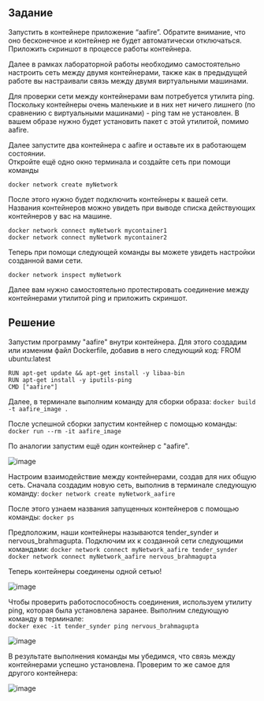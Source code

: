 ## Задание  

Запустить в контейнере приложение “aafire”. Обратите внимание, что оно бесконечное и контейнер не будет автоматически отключаться.  
Приложить скриншот в процессе работы контейнера.  

Далее в рамках лабораторной работы необходимо самостоятельно настроить сеть между двумя контейнерами, также как в предыдущей работе вы настраивали связь между двумя виртуальными машинами.  

Для проверки сети между контейнерами вам потребуется утилита ping. Поскольку контейнеры очень маленькие и в них нет ничего лишнего (по сравнению с виртуальными машинами) - ping там не установлен. В вашем образе нужно будет установить пакет с этой утилитой, помимо aafire.  

Далее запустите два контейнера с aafire и оставьте их в работающем состоянии.  
Откройте ещё одно окно терминала и создайте сеть при помощи команды 
```
docker network create myNetwork
```
После этого нужно будет подключить контейнеры к вашей сети. Названия контейнеров можно увидеть при выводе списка действующих контейнеров у вас на машине.
```
docker network connect myNetwork mycontainer1
docker network connect myNetwork mycontainer2
```
Теперь при помощи следующей команды вы можете увидеть настройки созданной вами сети.
```
docker network inspect myNetwork
```
Далее вам нужно самостоятельно протестировать соединение между контейнерами утилитой ping и приложить скриншот.

## Решение

Запустим программу "aafire" внутри контейнера. Для этого создадим или изменим файл Dockerfile, добавив в него следующий код:
FROM ubuntu:latest
```
RUN apt-get update && apt-get install -y libaa-bin
RUN apt-get install -y iputils-ping
CMD ["aafire"]
```
Далее, в терминале выполним команду для сборки образа:
```docker build -t aafire_image .```

После успешной сборки запустим контейнер с помощью команды:
```docker run --rm -it aafire_image```

По аналогии запустим ещё один контейнер с "aafire".

![image](https://github.com/user-attachments/assets/1af395f1-9ae4-4025-9c8f-b936bc7019aa)

Настроим взаимодействие между контейнерами, создав для них общую сеть. Сначала создадим новую сеть, выполнив в терминале следующую команду:
```docker network create myNetwork_aafire```

После этого узнаем названия запущенных контейнеров с помощью команды:
```docker ps```

Предположим, наши контейнеры называются tender_synder и nervous_brahmagupta. Подключим их к созданной сети следующими командами:
```docker network connect myNetwork_aafire tender_synder```
```docker network connect myNetwork_aafire nervous_brahmagupta```

Теперь контейнеры соединены одной сетью!

![image](https://github.com/user-attachments/assets/35d584f5-9c27-482b-a2d5-376cf81ff6e8)

Чтобы проверить работоспособность соединения, используем утилиту ping, которая была установлена заранее. Выполним следующую команду в терминале:  
```docker exec -it tender_synder ping nervous_brahmagupta```

![image](https://github.com/user-attachments/assets/5e050938-a379-4cb8-924d-a9667285d011)

В результате выполнения команды мы убедимся, что связь между контейнерами успешно установлена. Проверим то же самое для другого контейнера:

![image](https://github.com/user-attachments/assets/3e5f320a-7bab-4386-9840-27c220ea59bb)

